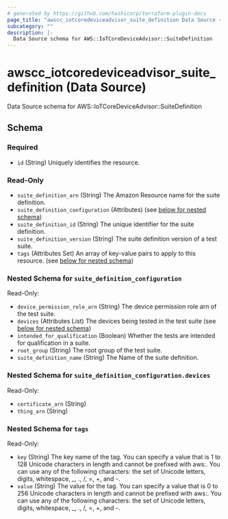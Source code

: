 ```yaml
---
# generated by https://github.com/hashicorp/terraform-plugin-docs
page_title: "awscc_iotcoredeviceadvisor_suite_definition Data Source - terraform-provider-awscc"
subcategory: ""
description: |-
  Data Source schema for AWS::IoTCoreDeviceAdvisor::SuiteDefinition
---
```


# awscc_iotcoredeviceadvisor_suite_definition (Data Source)

Data Source schema for AWS::IoTCoreDeviceAdvisor::SuiteDefinition



<!-- schema generated by tfplugindocs -->
## Schema

### Required

- `id` (String) Uniquely identifies the resource.

### Read-Only

- `suite_definition_arn` (String) The Amazon Resource name for the suite definition.
- `suite_definition_configuration` (Attributes) (see [below for nested schema](#nestedatt--suite_definition_configuration))
- `suite_definition_id` (String) The unique identifier for the suite definition.
- `suite_definition_version` (String) The suite definition version of a test suite.
- `tags` (Attributes Set) An array of key-value pairs to apply to this resource. (see [below for nested schema](#nestedatt--tags))

<a id="nestedatt--suite_definition_configuration"></a>
### Nested Schema for `suite_definition_configuration`

Read-Only:

- `device_permission_role_arn` (String) The device permission role arn of the test suite.
- `devices` (Attributes List) The devices being tested in the test suite (see [below for nested schema](#nestedatt--suite_definition_configuration--devices))
- `intended_for_qualification` (Boolean) Whether the tests are intended for qualification in a suite.
- `root_group` (String) The root group of the test suite.
- `suite_definition_name` (String) The Name of the suite definition.

<a id="nestedatt--suite_definition_configuration--devices"></a>
### Nested Schema for `suite_definition_configuration.devices`

Read-Only:

- `certificate_arn` (String)
- `thing_arn` (String)



<a id="nestedatt--tags"></a>
### Nested Schema for `tags`

Read-Only:

- `key` (String) The key name of the tag. You can specify a value that is 1 to 128 Unicode characters in length and cannot be prefixed with aws:. You can use any of the following characters: the set of Unicode letters, digits, whitespace, _, ., /, =, +, and -.
- `value` (String) The value for the tag. You can specify a value that is 0 to 256 Unicode characters in length and cannot be prefixed with aws:. You can use any of the following characters: the set of Unicode letters, digits, whitespace, _, ., /, =, +, and -.
